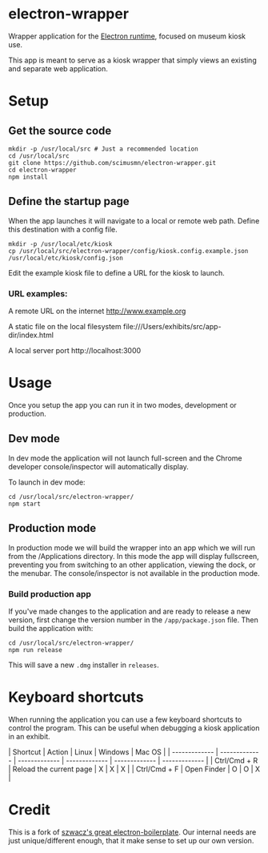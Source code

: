 # electron-wrapper

Wrapper application for the [Electron runtime](http://electron.atom.io), focused on museum kiosk use.

This app is meant to serve as a kiosk wrapper that simply views an existing and separate web application.

# Setup

## Get the source code

    mkdir -p /usr/local/src # Just a recommended location
    cd /usr/local/src
    git clone https://github.com/scimusmn/electron-wrapper.git
    cd electron-wrapper
    npm install

## Define the startup page
When the app launches it will navigate to a local or remote web path. Define this destination with a config file.

    mkdir -p /usr/local/etc/kiosk
    cp /usr/local/src/electron-wrapper/config/kiosk.config.example.json /usr/local/etc/kiosk/config.json

Edit the example kiosk file to define a URL for the kiosk to launch.

### URL examples:

A remote URL on the internet
    http://www.example.org

A static file on the local filesystem
    file:///Users/exhibits/src/app-dir/index.html

A local server port
    http://localhost:3000

# Usage
Once you setup the app you can run it in two modes, development or production.

## Dev mode
In dev mode the application will not launch full-screen and the Chrome developer console/inspector will automatically display.

To launch in dev mode:

    cd /usr/local/src/electron-wrapper/
    npm start

## Production mode
In production mode we will build the wrapper into an app which we will run from the /Applications directory. In this mode the app will display fullscreen, preventing you from switching to an other application, viewing the dock, or the menubar. The console/inspector is not available in the production mode.

### Build production app
If you've made changes to the application and are ready to release a new version, first change the version number in the `/app/package.json` file. Then build the application with:

    cd /usr/local/src/electron-wrapper/
    npm run release

This will save a new `.dmg` installer in `releases`.

# Keyboard shortcuts
When running the application you can use a few keyboard shortcuts to control the program. This can be useful
when debugging a kiosk application in an exhibit.

| Shortcut | Action | Linux | Windows | Mac OS |
| ------------- | ------------- | ------------- | ------------- | ------------- | ------------- |
| Ctrl/Cmd + R | Reload the current page | X | X | X |
| Ctrl/Cmd + F  | Open Finder | O | O | X |

# Credit
This is a fork of [szwacz's great electron-boilerplate](https://github.com/szwacz/electron-boilerplate). Our internal needs are just unique/different enough, that it make sense to set up our own version.

